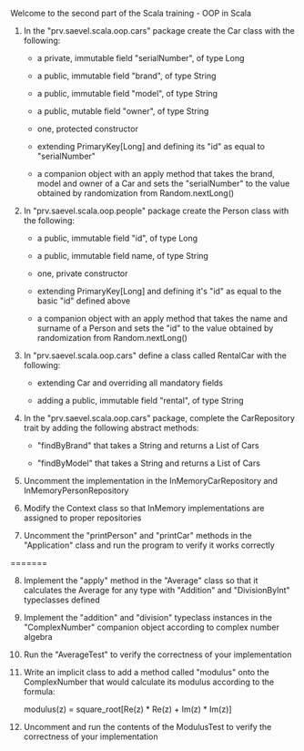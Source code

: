 Welcome to the second part of the Scala training - OOP in Scala

1. In the "prv.saevel.scala.oop.cars" package create the Car class with the following:

    * a private, immutable field "serialNumber", of type Long
    
    * a public, immutable field "brand", of type String
    
    * a public, immutable field "model", of type String
    
    * a public, mutable field "owner", of type String
    
    * one, protected constructor
    
    * extending PrimaryKey[Long] and defining its "id" as equal to "serialNumber"
    
    * a companion object with an apply method that takes the brand, model and owner of a Car and sets the "serialNumber"
    to the value obtained by randomization from Random.nextLong()
    
2.  In "prv.saevel.scala.oop.people" package create the Person class with the following:

    * a public, immutable field "id", of type Long
    
    * a public, immutable field name, of type String
    
    * one, private constructor
    
    * extending PrimaryKey[Long] and defining it's "id" as equal to the basic "id" defined above 
        
    * a companion object with an apply method that takes the name and surname of a Person and sets the "id"
          to the value obtained by randomization from Random.nextLong()

3. In "prv.saevel.scala.oop.cars" define a class called RentalCar with the following:

    * extending Car and overriding all mandatory fields
    
    * adding a public, immutable field "rental", of type String  
    
              
4. In the "prv.saevel.scala.oop.cars" package, complete the CarRepository trait by adding the following abstract methods:
 
    * "findByBrand" that takes a String and returns a List of Cars
    
    * "findByModel" that takes a String and returns a List of Cars
    
5. Uncomment the implementation in the InMemoryCarRepository and InMemoryPersonRepository

6. Modify the Context class so that InMemory implementations are assigned to proper repositories

7. Uncomment the "printPerson" and "printCar" methods in the "Application" class and run the program to verify it works correctly


=======

8. Implement the "apply" method in the "Average" class so that it calculates the Average for any type with 
"Addition" and "DivisionByInt" typeclasses defined

9. Implement the "addition" and "division" typeclass instances in the "ComplexNumber" companion object according to complex
number algebra

10. Run the "AverageTest" to verify the correctness of your implementation
    
11. Write an implicit class to add a method called "modulus" onto the ComplexNumber that would calculate its modulus
according to the formula:

    modulus(z) = square_root[Re(z) * Re(z) + Im(z) * Im(z)]
    
12. Uncomment and run the contents of the ModulusTest to verify the correctness of your implementation               